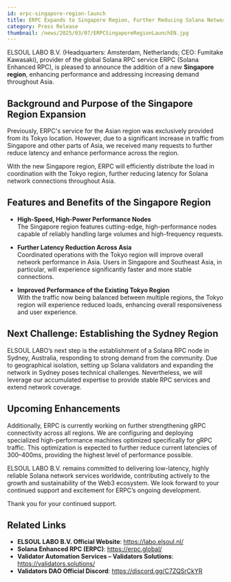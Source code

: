 ```yaml
---
id: erpc-singapore-region-launch
title: ERPC Expands to Singapore Region, Further Reducing Solana Network Latency Across Asia
category: Press Release
thumbnail: /news/2025/03/07/ERPCSingaporeRegionLaunchEN.jpg
---
```


ELSOUL LABO B.V. (Headquarters: Amsterdam, Netherlands; CEO: Fumitake Kawasaki), provider of the global Solana RPC service ERPC (Solana Enhanced RPC), is pleased to announce the addition of a new **Singapore region**, enhancing performance and addressing increasing demand throughout Asia.

## Background and Purpose of the Singapore Region Expansion

Previously, ERPC's service for the Asian region was exclusively provided from its Tokyo location. However, due to a significant increase in traffic from Singapore and other parts of Asia, we received many requests to further reduce latency and enhance performance across the region.

With the new Singapore region, ERPC will efficiently distribute the load in coordination with the Tokyo region, further reducing latency for Solana network connections throughout Asia.

## Features and Benefits of the Singapore Region

- **High-Speed, High-Power Performance Nodes**  
  The Singapore region features cutting-edge, high-performance nodes capable of reliably handling large volumes and high-frequency requests.

- **Further Latency Reduction Across Asia**  
  Coordinated operations with the Tokyo region will improve overall network performance in Asia. Users in Singapore and Southeast Asia, in particular, will experience significantly faster and more stable connections.

- **Improved Performance of the Existing Tokyo Region**  
  With the traffic now being balanced between multiple regions, the Tokyo region will experience reduced loads, enhancing overall responsiveness and user experience.

## Next Challenge: Establishing the Sydney Region

ELSOUL LABO’s next step is the establishment of a Solana RPC node in Sydney, Australia, responding to strong demand from the community. Due to geographical isolation, setting up Solana validators and expanding the network in Sydney poses technical challenges. Nevertheless, we will leverage our accumulated expertise to provide stable RPC services and extend network coverage.

## Upcoming Enhancements

Additionally, ERPC is currently working on further strengthening gRPC connectivity across all regions. We are configuring and deploying specialized high-performance machines optimized specifically for gRPC traffic. This optimization is expected to further reduce current latencies of 300–400ms, providing the highest level of performance possible.

ELSOUL LABO B.V. remains committed to delivering low-latency, highly reliable Solana network services worldwide, contributing actively to the growth and sustainability of the Web3 ecosystem. We look forward to your continued support and excitement for ERPC’s ongoing development.

Thank you for your continued support.

## Related Links

- **ELSOUL LABO B.V. Official Website**: https://labo.elsoul.nl/
- **Solana Enhanced RPC (ERPC)**: https://erpc.global/
- **Validator Automation Services – Validators Solutions**: https://validators.solutions/
- **Validators DAO Official Discord**: https://discord.gg/C7ZQSrCkYR
